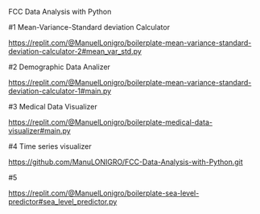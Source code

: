 FCC Data Analysis with Python

#1 Mean-Variance-Standard deviation Calculator

https://replit.com/@ManuelLonigro/boilerplate-mean-variance-standard-deviation-calculator-2#mean_var_std.py

#2 Demographic Data Analizer

https://replit.com/@ManuelLonigro/boilerplate-mean-variance-standard-deviation-calculator-1#main.py

#3 Medical Data Visualizer

https://replit.com/@ManuelLonigro/boilerplate-medical-data-visualizer#main.py

#4 Time series visualizer

https://github.com/ManuLONIGRO/FCC-Data-Analysis-with-Python.git

#5

https://replit.com/@ManuelLonigro/boilerplate-sea-level-predictor#sea_level_predictor.py
